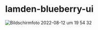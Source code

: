 # lamden-blueberry-ui
![Bildschirmfoto 2022-08-12 um 19 54 32](https://user-images.githubusercontent.com/68580992/184433103-e566a23c-7cd4-49c6-a997-5c593a52a375.png)
